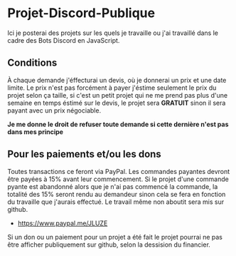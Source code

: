 # Projet-Discord-Publique
Ici je posterai des projets sur les quels je travaille ou j'ai travaillé dans le cadre des Bots Discord en JavaScript.

## Conditions
À chaque demande j'éffecturai un devis, où je donnerai un prix et une date limite.
Le prix n'est pas forcément à payer j'éstime seulement le prix du projet selon ça taille, si c'est un petit projet qui ne me prend pas plus d'une semaine en temps éstimé sur le devis, le projet sera __GRATUIT__ sinon il sera payant avec un prix négociable.

__Je me donne le droit de refuser toute demande si cette dernière n'est pas dans mes principe__

## Pour les paiements et/ou les dons
Toutes transactions ce feront via PayPal.
Les commandes payantes devront être payées à 15% avant leur commencement.
Si le projet d'une commande pyante est abandonné alors que je n'ai pas commencé la commande, la totalité des 15% seront rendu au demandeur sinon cela se fera en fonction du travaille que j'aurais effectué. Le travail même non aboutit sera mis sur github.
 - https://www.paypal.me/JLUZE
 
 Si un don ou un paiement pour un projet a été fait le projet pourrai ne pas être afficher publiquement sur github, selon la dessision du financier.
